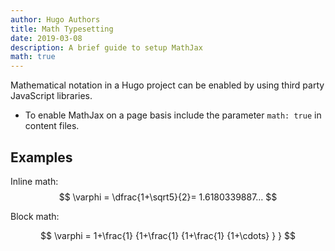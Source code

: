 ```yaml
---
author: Hugo Authors
title: Math Typesetting
date: 2019-03-08
description: A brief guide to setup MathJax
math: true
---
```


Mathematical notation in a Hugo project can be enabled by using third party JavaScript libraries.

- To enable MathJax on a page basis include the parameter `math: true` in content files.

## Examples

Inline math: $$ \varphi = \dfrac{1+\sqrt5}{2}= 1.6180339887… $$

Block math:

$$
 \varphi = 1+\frac{1} {1+\frac{1} {1+\frac{1} {1+\cdots} } }
$$
